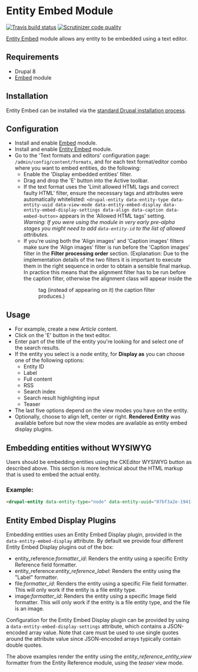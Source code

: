 # Entity Embed Module

[![Travis build status](https://img.shields.io/travis/drupal-media/entity_embed/8.x-1.x.svg)](https://travis-ci.org/drupal-media/entity_embed)
[![Scrutinizer code quality](https://img.shields.io/scrutinizer/g/drupal-media/entity_embed/8.x-1.x.svg)](https://scrutinizer-ci.com/g/drupal-media/entity_embed)

[Entity Embed](https://www.drupal.org/project/entity_embed) module
allows any entity to be embedded using a text editor.

## Requirements

* Drupal 8
* [Embed](https://www.drupal.org/project/embed) module

## Installation

Entity Embed can be installed via the
[standard Drupal installation process](http://drupal.org/node/895232).

## Configuration

* Install and enable [Embed](https://www.drupal.org/project/embed) module.
* Install and enable [Entity Embed](https://www.drupal.org/project/entity_embed)
  module.
* Go to the 'Text formats and editors' configuration page: `/admin/config/content/formats`,
  and for each text format/editor combo where you want to embed entities,
  do the following:
  * Enable the 'Display embedded entities' filter.
  * Drag and drop the 'E' button into the Active toolbar.
  * If the text format uses the 'Limit allowed HTML tags and correct
    faulty HTML' filter, ensure the necessary tags and attributes were
    automatically whitelisted:
    ```<drupal-entity data-entity-type data-entity-uuid data-view-mode data-entity-embed-display data-entity-embed-display-settings data-align data-caption data-embed-button>```
    appears in the 'Allowed HTML tags' setting.  
    *Warning: If you were using the module in very early pre-alpha
    stages you might need to add `data-entity-id` to the list of allowed
    attributes.*
  * If you're using both the 'Align images' and 'Caption images' filters make
    sure the 'Align images' filter is run before the 'Caption images' filter in
    the **Filter processing order** section. (Explanation: Due to the
    implementation details of the two filters it is important to execute them in
    the right sequence in order to obtain a sensible final markup. In practice
    this means that the alignment filter has to be run before the caption
    filter, otherwise the alignment class will appear inside the <figure> tag
    (instead of appearing on it) the caption filter produces.)

## Usage

* For example, create a new *Article* content.
* Click on the 'E' button in the text editor.
* Enter part of the title of the entity you're looking for and select
  one of the search results.
* If the entity you select is a node entity, for **Display as** you can choose
  one of the following options:
  * Entity ID
  * Label
  * Full content
  * RSS
  * Search index
  * Search result highlighting input
  * Teaser
* The last five options depend on the view modes you have on the entity.
* Optionally, choose to align left, center or right.
**Rendered Entity** was available before but now the view modes are
 available as entity embed display plugins.

## Embedding entities without WYSIWYG

Users should be embedding entities using the CKEditor WYSIWYG button as
described above. This section is more technical about the HTML markup
that is used to embed the actual entity.

### Example:
```html
<drupal-entity data-entity-type="node" data-entity-uuid="07bf3a2e-1941-4a44-9b02-2d1d7a41ec0e" data-entity-embed-display="entity_reference:entity_reference_entity_view" data-entity-embed-display-settings='{"view_mode":"teaser"}' />
```

## Entity Embed Display Plugins

Embedding entities uses an Entity Embed Display plugin, provided in the
`data-entity-embed-display` attribute. By default we provide four
different Entity Embed Display plugins out of the box:

- entity_reference:_formatter_id_: Renders the entity using a specific
  Entity Reference field formatter.
- entity_reference:_entity_reference_label_: Renders the entity using
  the "Label" formatter.
- file:_formatter_id_: Renders the entity using a specific File field
  formatter. This will only work if the entity is a file entity type.
- image:_formatter_id_: Renders the entity using a specific Image field
  formatter. This will only work if the entity is a file entity type,
  and the file is an image.

Configuration for the Entity Embed Display plugin can be provided by
using a `data-entity-embed-display-settings` attribute, which contains a
JSON-encoded array value. Note that care must be used to use single
quotes around the attribute value since JSON-encoded arrays typically
contain double quotes.

The above examples render the entity using the
_entity_reference_entity_view_ formatter from the Entity Reference
module, using the _teaser_ view mode.
